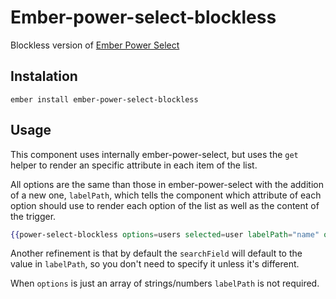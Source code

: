 # Ember-power-select-blockless

Blockless version of [Ember Power Select](https://github.com/cibernox/ember-power-select)

## Instalation

`ember install ember-power-select-blockless`

## Usage

This component uses internally ember-power-select, but uses the `get` helper to render an specific attribute
in each item of the list.

All options are the same than those in ember-power-select with the addition of a new one, `labelPath`,
which tells the component which attribute of each option should use to render each option of the list
as well as the content of the trigger.

```hbs
{{power-select-blockless options=users selected=user labelPath="name" onchange=(action (mut user))}}
```

Another refinement is that by default the `searchField` will default to the value in `labelPath`, so
you don't need to specify it unless it's different.

When `options` is just an array of strings/numbers `labelPath` is not required.